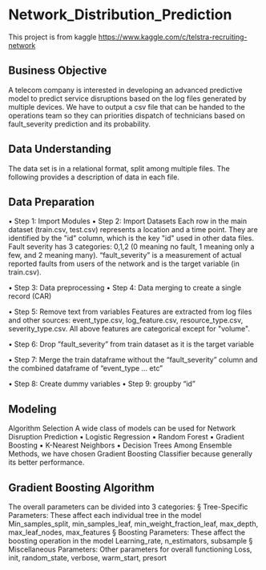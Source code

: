 # Network_Distribution_Prediction
This project is from kaggle https://www.kaggle.com/c/telstra-recruiting-network

## Business Objective
A telecom company is interested in developing an advanced predictive model to
predict service disruptions based on the log files generated by multiple devices.
We have to output a csv file that can be handed to the operations team so they
can priorities dispatch of technicians based on fault_severity prediction and its
probability.

## Data Understanding
The data set is in a relational format, split among multiple
files. The following provides a description of data in each
file.

## Data Preparation
▪ Step 1: Import Modules
▪ Step 2: Import Datasets
Each row in the main dataset (train.csv, test.csv) represents a location and a time point. They are identified by the
"id" column, which is the key "id" used in other data files. Fault severity has 3 categories: 0,1,2 (0 meaning no
fault, 1 meaning only a few, and 2 meaning many). “fault_severity” is a measurement of actual reported faults
from users of the network and is the target variable (in train.csv). 

• Step 3: Data preprocessing
• Step 4: Data merging to create a single record (CAR)

• Step 5: Remove text from variables
Features are extracted from log files and other sources:
event_type.csv, log_feature.csv, resource_type.csv,
severity_type.csv. All above features are categorical except for
"volume".

• Step 6: Drop ”fault_severity” from train dataset as it is
the target variable

• Step 7: Merge the train dataframe without the
“fault_severity” column and the combined dataframe of
“event_type … etc”

• Step 8: Create dummy variables
• Step 9: groupby “id”

## Modeling
Algorithm Selection
A wide class of models can be used for Network Disruption Prediction
▪ Logistic Regression
▪ Random Forest
▪ Gradient Boosting
▪ K-Nearest Neighbors
▪ Decision Trees
Among Ensemble Methods, we have chosen Gradient Boosting Classifier because generally its
better performance. 

## Gradient Boosting Algorithm
The overall parameters can be divided into 3 categories:
§ Tree-Specific Parameters: These affect each individual tree in the model
Min_samples_split, min_samples_leaf, min_weight_fraction_leaf,
max_depth, max_leaf_nodes, max_features
§ Boosting Parameters: These affect the boosting operation in the model
Learning_rate, n_estimators, subsample
§ Miscellaneous Parameters: Other parameters for overall functioning
Loss, init, random_state, verbose, warm_start, presort
